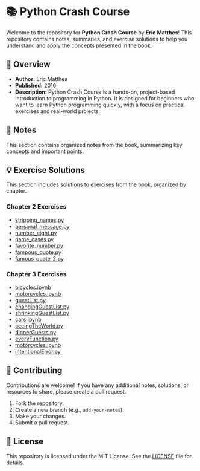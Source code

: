 # 📚 Python Crash Course

Welcome to the repository for **Python Crash Course** by **Eric Matthes**! This repository contains notes, summaries, and exercise solutions to help you understand and apply the concepts presented in the book.

## 📖 Overview

*   **Author:** Eric Matthes
*   **Published:** 2016
*   **Description:** Python Crash Course is a hands-on, project-based introduction to programming in Python. It is designed for beginners who want to learn Python programming quickly, with a focus on practical exercises and real-world projects.

## 📝 Notes

This section contains organized notes from the book, summarizing key concepts and important points.

## 💡 Exercise Solutions

This section includes solutions to exercises from the book, organized by chapter.

### Chapter 2 Exercises

*   [stripping\_names.py](/Chapter2/stripping_names.py)
*   [personal\_message.py](/Chapter2/personal_message.py)
*   [number\_eight.py](/Chapter2/number_eight.py)
*   [name\_cases.py](/Chapter2/name_cases.py)
*   [favorite\_number.py](/Chapter2/favorite_number.py)
*   [fampous\_quote.py](/Chapter2/famous_quote.py)
*   [famous\_quote\_2.py](/Chapter2/famous_quote_2.py)

### Chapter 3 Exercises

*   [bicycles.ipynb](/Chapter3/bicycles.ipynb)
*   [motorcycles.ipynb](/Chapter3/motorcycles.ipynb)
*   [guestList.py](/Chapter3/guestList.py)
*   [changingGuestList.py](/Chapter3/changingGuestList.py)
*   [shrinkingGuestList.py](/Chapter3/shrinkingGuestList.py)
*   [cars.ipynb](/Chapter3/cars.ipynb)
*   [seeingTheWorld.py](/Chapter3/seeingTheWorld.py)
*   [dinnerGuests.py](/Chapter3/dinnerGuests.py)
*   [everyFunction.py](/Chapter3/everyFunction.py)
*   [motorcycles.ipynb](/Chapter3/motorcycles.ipynb)
*   [intentionalError.py](/Chapter3/intentionalError.py)

## 🤝 Contributing

Contributions are welcome! If you have any additional notes, solutions, or resources to share, please create a pull request.

1.  Fork the repository.
2.  Create a new branch (e.g., `add-your-notes`).
3.  Make your changes.
4.  Submit a pull request.

## 📄 License

This repository is licensed under the MIT License. See the [LICENSE](LICENSE) file for details.